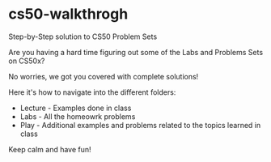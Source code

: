 # cs50-walkthrogh
Step-by-Step solution to CS50 Problem Sets

Are you having a hard time figuring out some of the Labs and Problems Sets on CS50x?

No worries, we got you covered with complete solutions!

Here it's how to navigate into the different folders:
* Lecture - Examples done in class 
* Labs - All the homeowrk problems
* Play - Additional examples and problems related to the topics learned in class

Keep calm and have fun!

